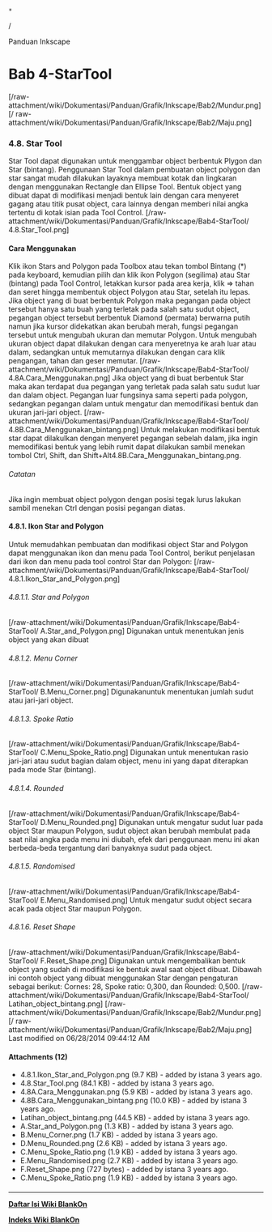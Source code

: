 

    *









  /



Panduan Inkscape
# Bab 4-StarTool
[/raw-attachment/wiki/Dokumentasi/Panduan/Grafik/Inkscape/Bab2/Mundur.png] [/
raw-attachment/wiki/Dokumentasi/Panduan/Grafik/Inkscape/Bab2/Maju.png]
### 4.8. Star Tool
Star Tool dapat digunakan untuk menggambar object berbentuk Plygon dan Star
(bintang). Penggunaan Star Tool dalam pembuatan object polygon dan star sangat
mudah dilakukan layaknya membuat kotak dan lingkaran dengan menggunakan
Rectangle dan Ellipse Tool.
Bentuk object yang dibuat dapat di modifikasi menjadi bentuk lain dengan cara
menyeret gagang atau titik pusat object, cara lainnya dengan memberi nilai
angka tertentu di kotak isian pada Tool Control.
[/raw-attachment/wiki/Dokumentasi/Panduan/Grafik/Inkscape/Bab4-StarTool/
4.8.Star_Tool.png]
#### Cara Menggunakan
Klik ikon Stars and Polygon pada Toolbox atau tekan tombol Bintang (*) pada
keyboard, kemudian pilih dan klik ikon Polygon (segilima) atau Star (bintang)
pada Tool Control, letakkan kursor pada area kerja, klik => tahan dan seret
hingga membentuk object Polygon atau Star, setelah itu lepas.
Jika object yang di buat berbentuk Polygon maka pegangan pada object tersebut
hanya satu buah yang terletak pada salah satu sudut object, pegangan object
tersebut berbentuk Diamond (permata) berwarna putih namun jika kursor
didekatkan akan berubah merah, fungsi pegangan tersebut untuk mengubah ukuran
dan memutar Polygon. Untuk mengubah ukuran object dapat dilakukan dengan cara
menyeretnya ke arah luar atau dalam, sedangkan untuk memutarnya dilakukan
dengan cara klik pengangan, tahan dan geser memutar.
[/raw-attachment/wiki/Dokumentasi/Panduan/Grafik/Inkscape/Bab4-StarTool/
4.8A.Cara_Menggunakan.png]
Jika object yang di buat berbentuk Star maka akan terdapat dua pegangan yang
terletak pada salah satu sudut luar dan dalam object. Pegangan luar fungsinya
sama seperti pada polygon, sedangkan pegangan dalam untuk mengatur dan
memodifikasi bentuk dan ukuran jari-jari object.
[/raw-attachment/wiki/Dokumentasi/Panduan/Grafik/Inkscape/Bab4-StarTool/
4.8B.Cara_Menggunakan_bintang.png]
Untuk melakukan modifikasi bentuk star dapat dilakulkan dengan menyeret
pegangan sebelah dalam, jika ingin memodifikasi bentuk yang lebih rumit dapat
dilakukan sambil menekan tombol Ctrl, Shift, dan
Shift+Alt4.8B.Cara_Menggunakan_bintang.png.
###### Catatan
Jika ingin membuat object polygon dengan posisi tegak lurus lakukan sambil
menekan Ctrl dengan posisi pegangan diatas.
#### 4.8.1. Ikon Star and Polygon
Untuk memudahkan pembuatan dan modifikasi object Star and Polygon dapat
menggunakan ikon dan menu pada Tool Control, berikut penjelasan dari ikon dan
menu pada tool control Star dan Polygon:
[/raw-attachment/wiki/Dokumentasi/Panduan/Grafik/Inkscape/Bab4-StarTool/
4.8.1.Ikon_Star_and_Polygon.png]
###### 4.8.1.1. Star and Polygon
[/raw-attachment/wiki/Dokumentasi/Panduan/Grafik/Inkscape/Bab4-StarTool/
A.Star_and_Polygon.png] Digunakan untuk menentukan jenis object yang akan
dibuat
###### 4.8.1.2. Menu Corner
[/raw-attachment/wiki/Dokumentasi/Panduan/Grafik/Inkscape/Bab4-StarTool/
B.Menu_Corner.png] Digunakanuntuk menentukan jumlah sudut atau jari-jari
object.
###### 4.8.1.3. Spoke Ratio
[/raw-attachment/wiki/Dokumentasi/Panduan/Grafik/Inkscape/Bab4-StarTool/
C.Menu_Spoke_Ratio.png] Digunakan untuk menentukan rasio jari-jari atau sudut
bagian dalam object, menu ini yang dapat diterapkan pada mode Star (bintang).
###### 4.8.1.4. Rounded
[/raw-attachment/wiki/Dokumentasi/Panduan/Grafik/Inkscape/Bab4-StarTool/
D.Menu_Rounded.png] Digunakan untuk mengatur sudut luar pada object Star maupun
Polygon, sudut object akan berubah membulat pada saat nilai angka pada menu ini
diubah, efek dari penggunaan menu ini akan berbeda-beda tergantung dari
banyaknya sudut pada object.
###### 4.8.1.5. Randomised
[/raw-attachment/wiki/Dokumentasi/Panduan/Grafik/Inkscape/Bab4-StarTool/
E.Menu_Randomised.png] Untuk mengatur sudut object secara acak pada object Star
maupun Polygon.
###### 4.8.1.6. Reset Shape
[/raw-attachment/wiki/Dokumentasi/Panduan/Grafik/Inkscape/Bab4-StarTool/
F.Reset_Shape.png] Digunakan untuk mengembalikan bentuk object yang sudah di
modifikasi ke bentuk awal saat object dibuat.
Dibawah ini contoh object yang dibuat menggunakan Star dengan pengaturan
sebagai berikut: Cornes: 28, Spoke ratio: 0,300, dan Rounded: 0,500.
[/raw-attachment/wiki/Dokumentasi/Panduan/Grafik/Inkscape/Bab4-StarTool/
Latihan_object_bintang.png]
[/raw-attachment/wiki/Dokumentasi/Panduan/Grafik/Inkscape/Bab2/Mundur.png] [/
raw-attachment/wiki/Dokumentasi/Panduan/Grafik/Inkscape/Bab2/Maju.png]
Last modified on 06/28/2014 09:44:12 AM
#### Attachments (12)
  * 4.8.1.Ikon_Star_and_Polygon.png​ (9.7 KB) - added by istana 3 years ago.
  * 4.8.Star_Tool.png​ (84.1 KB) - added by istana 3 years ago.
  * 4.8A.Cara_Menggunakan.png​ (5.9 KB) - added by istana 3 years ago.
  * 4.8B.Cara_Menggunakan_bintang.png​ (10.0 KB) - added by istana 3 years
      ago.
  * Latihan_object_bintang.png​ (44.5 KB) - added by istana 3 years ago.
  * A.Star_and_Polygon.png​ (1.3 KB) - added by istana 3 years ago.
  * B.Menu_Corner.png​ (1.7 KB) - added by istana 3 years ago.
  * D.Menu_Rounded.png​ (2.6 KB) - added by istana 3 years ago.
  * C.Menu_Spoke_Ratio.png​ (1.9 KB) - added by istana 3 years ago.
  * E.Menu_Randomised.png​ (2.7 KB) - added by istana 3 years ago.
  * F.Reset_Shape.png​ (727 bytes) - added by istana 3 years ago.
  * C.Menu_Spoke_Ratio.png​ (1.9 KB) - added by istana 3 years ago.
#### 
    
 
 
 
 
 
---
[**Daftar Isi Wiki BlankOn**](/wiki/DaftarIsi/index.html)
 
[**Indeks Wiki BlankOn**](/wiki/Indeks.html)
